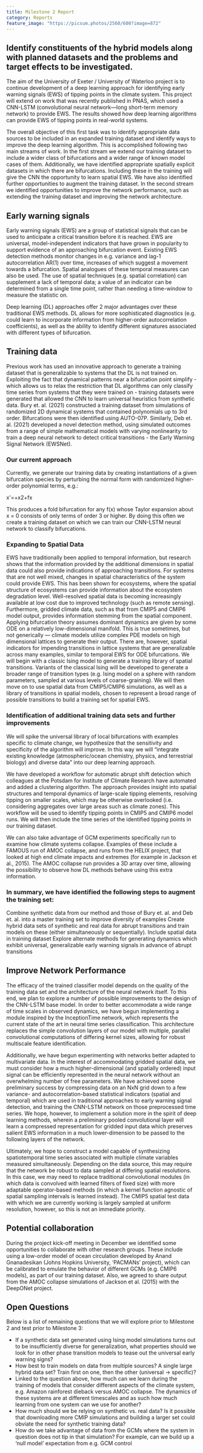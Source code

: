 ```yaml
---
title: Milestone 2 Report
category: Reports
feature_image: "https://picsum.photos/2560/600?image=872"
---
```


<!-- more -->

## Identify constituents of the hybrid models along with planned datasets and the problems and target effects to be investigated.
The aim of the University of Exeter / University of Waterloo project is to continue development of a deep learning approach for identifying early warning signals (EWS) of tipping points in the climate system. This project will extend on work that was recently published in PNAS, which used a CNN-LSTM (convolutional neural network—long short-term memory network) to provide EWS. The results showed how deep learning algorithms can provide EWS of tipping points in real-world systems.

The overall objective of this first task was to identify appropriate data sources to be included in an expanded training dataset and identify ways to improve the deep learning algorithm. This is accomplished following two main streams of work. In the first stream we extend our training dataset to include a wider class of bifurcations and a wider range of known model cases of them. Additionally, we have identified appropriate spatially explicit datasets in which there are bifurcations. Including these in the training will give the CNN the opportunity to learn spatial EWS. We have also identified further opportunities to augment the training dataset. In the second stream we identified opportunities to improve the network performance, such as extending the training dataset and improving the network architecture.

## Early warning signals
Early warning signals (EWS) are a group of statistical signals that can be used to anticipate a critical transition before it is reached. EWS are universal, model-independent indicators that have grown in popularity to support evidence of an approaching bifurcation event. Existing EWS detection methods monitor changes in e.g. variance and lag-1 autocorrelation AR(1) over time, increases of which suggest a movement towards a bifurcation. Spatial analogues of these temporal measures can also be used. The use of spatial techniques (e.g. spatial correlation) can supplement a lack of temporal data; a value of an indicator can be determined from a single time point, rather than needing a time-window to measure the statistic on.

Deep learning (DL) approaches offer 2 major advantages over these traditional EWS methods. DL allows for more sophisticated diagnostics (e.g. could learn to incorporate information from higher-order autocorrelation coefficients), as well as the ability to identify different signatures associated with different types of bifurcation.

## Training data
Previous work has used an innovative approach to generate a training dataset that is generalizable to systems that the DL is not trained on. Exploiting the fact that dynamical patterns near a bifurcation point simplify - which allows us to relax the restriction that DL algorithms can only classify time series from systems that they were trained on - training datasets were generated that allowed the CNN to learn universal heuristics from synthetic data. Bury et. al. (2021) constructed a training dataset from simulations of  randomized 2D dynamical systems that contained polynomials up to 3rd order. Bifurcations were then identified using AUTO-07P. Similarly, Deb et. al. (2021) developed a novel detection method, using simulated outcomes from a range of simple mathematical models with varying nonlinearity to train a deep neural network to detect critical transitions - the Early Warning Signal Network (EWSNet).

### Our current approach
Currently, we generate our training data by creating instantiations of a given bifurcation species by perturbing the normal form with randomized higher-order polynomial terms, e.g.:

x'=+x2+fx

This produces a fold bifurcation for any f(x) whose Taylor expansion about x = 0 consists of only terms of order 3 or higher. By doing this often we create a training dataset on which we can train our CNN-LSTM neural network to classify bifurcations.

### Expanding to Spatial Data
EWS have traditionally been applied to temporal information, but research shows that the information provided by the additional dimensions in spatial data could also provide indications of approaching transitions. For systems that are not well mixed, changes in spatial characteristics of the system could provide EWS. This has been shown for ecosystems, where the spatial structure of ecosystems can provide information about the ecosystem degradation level. Well-resolved spatial data is becoming increasingly available at low cost due to improved technology (such as remote sensing). Furthermore, gridded climate data, such as that from CMIP5 and CMIP6 model output, provides information stemming from the spatial component. Applying bifurcation theory assumes dominant dynamics are given by some ODE on a relatively low-dimensional manifold. This is true sometimes, but not generically — climate models utilize complex PDE models on high dimensional lattices to generate their output. There are, however, spatial indicators for impending transitions in lattice systems that are generalizable across many examples, similar to temporal EWS for ODE bifurcations. We will begin with a classic Ising model to generate a training library of spatial transitions. Variants of the classical Ising will be developed to generate a broader range of transition types (e.g. Ising model on a sphere with random parameters, sampled at various levels of coarse-graining). We will then move on to use spatial data from CMIP5/CMIP6 simulations, as well as a library of transitions in spatial models, chosen to represent a broad range of possible transitions to build a training set for spatial EWS.

### Identification of additional training data sets and further improvements
We will spike the universal library of local bifurcations with examples specific to climate change, we hypothesize that the sensitivity and specificity of the algorithm will improve. In this way we will “integrate existing knowledge (atmospheric/ocean chemistry, physics, and terrestrial biology) and diverse data” into our deep learning approach.

We have developed a workflow for automatic abrupt shift detection which colleagues at the Potsdam for Institute of Climate Research have automated and added a clustering algorithm. The approach provides insight into spatial structures and temporal dynamics of large-scale tipping elements, resolving tipping on smaller scales, which may be otherwise overlooked (i.e. considering aggregates over large areas such as climate zones). This workflow will be used to identify tipping points in CMIP5 and CMIP6 model runs. We will then include the time series of the identified tipping points in our training dataset.

We can also take advantage of GCM experiments specifically run to examine how climate systems collapse. Examples of these include a FAMOUS run of AMOC collapse, and runs from the HELIX project, that looked at high end climate impacts and extremes (for example in Jackson et al., 2015). The AMOC collapse run provides a 3D array over time, allowing the possibility to observe how DL methods behave using this extra information.

### In summary, we have identified the following steps to augment the training set:
Combine synthetic data from our method and those of Bury et. al. and Deb et. al. into a master training set to improve diversity of examples
Create hybrid data sets of synthetic and real data for abrupt transitions and train models on these (either simultaneously or sequentially).
Include spatial data in training dataset
Explore alternate methods for generating dynamics which exhibit universal, generalizable early warning signals in advance of abrupt transitions

## Improve Network Performance
The efficacy of the trained classifier model depends on the quality of the training data set and the architecture of the neural network itself. To this end, we plan to explore a number of possible improvements to the design of the CNN-LSTM base model. In order to better accommodate a wide range of time scales in observed dynamics, we have begun implementing a module inspired by the InceptionTime network, which represents the current state of the art in neural time series classification. This architecture replaces the simple convolution layers of our model with multiple, parallel convolutional computations of differing kernel sizes, allowing for robust multiscale feature identification.

Additionally, we have begun experimenting with networks better adapted to multivariate data. In the interest of accommodating gridded spatial data, we must consider how a much higher-dimensional (and spatially ordered) input signal can be efficiently represented in the neural network without an overwhelming number of free parameters. We have achieved some preliminary success by compressing data on an NxN grid down to a few variance- and autocorrelation-based statistical indicators (spatial and temporal) which are used in traditional approaches to early warning signal detection, and training the CNN-LSTM network on those preprocessed time series. We hope, however, to implement a solution more in the spirit of deep learning methods, wherein a preliminary pooled convolutional layer will learn a compressed representation for gridded input data which preserves salient EWS information in a much lower-dimension to be passed to the following layers of the network.

Ultimately, we hope to construct a model capable of synthesizing spatiotemporal time series associated with multiple climate variables measured simultaneously. Depending on the data source, this may require that the network be robust to data sampled at differing spatial resolutions. In this case, we may need to replace traditional convolutional modules (in which data is convolved with learned filters of fixed size) with more adaptable operator-based methods (in which a kernel function agnostic of spatial sampling intervals is learned instead). The CMIP5 spatial test data with which we are currently working is largely sampled at uniform resolution, however, so this is not an immediate priority.

## Potential collaboration 
During the project kick-off meeting in December we identified some opportunities to collaborate with other research groups. These include using a low-order model of ocean circulation developed by Anand Gnanadesikan (Johns Hopkins University, ‘PACMANs’ project), which can be calibrated to emulate the behavior of different GCMs (e.g. CMIP6 models), as part of our training dataset. Also, we agreed to share output from the AMOC collapse simulations of Jackson et al. (2015) with the DeepONet project. 

## Open Questions
Below is a list of remaining questions that we will explore prior to Milestone 2 and test prior to Milestone 3:
- If a synthetic data set generated using Ising model simulations turns out to be insufficiently diverse for generalization, what properties should we look for in other phase transition models to tease out the universal early warning signs?
- How best to train models on data from multiple sources? A single large hybrid data set? Train first on one, then the other (universal → specific)?
- Linked to the question above, how much can we learn during the training of models that consider different aspects of the climate system, e.g. Amazon rainforest dieback versus AMOC collapse. The dynamics of these systems are at different timescales and as such how much learning from one system can we use for another?
- How much should we be relying on synthetic vs. real data? Is it possible that downloading more CMIP simulations and building a larger set could obviate the need for synthetic training data?
- How do we take advantage of data from the GCMs where the system in question does not tip in that simulation? For example, can we build up a ‘null model’ expectation from e.g. GCM control
